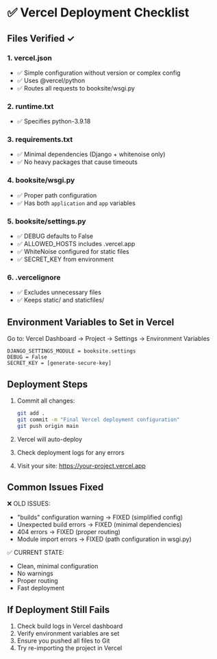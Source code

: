 # ✅ Vercel Deployment Checklist

## Files Verified ✓

### 1. vercel.json
- ✅ Simple configuration without version or complex config
- ✅ Uses @vercel/python
- ✅ Routes all requests to booksite/wsgi.py

### 2. runtime.txt
- ✅ Specifies python-3.9.18

### 3. requirements.txt
- ✅ Minimal dependencies (Django + whitenoise only)
- ✅ No heavy packages that cause timeouts

### 4. booksite/wsgi.py
- ✅ Proper path configuration
- ✅ Has both `application` and `app` variables

### 5. booksite/settings.py
- ✅ DEBUG defaults to False
- ✅ ALLOWED_HOSTS includes .vercel.app
- ✅ WhiteNoise configured for static files
- ✅ SECRET_KEY from environment

### 6. .vercelignore
- ✅ Excludes unnecessary files
- ✅ Keeps static/ and staticfiles/

## Environment Variables to Set in Vercel

Go to: Vercel Dashboard → Project → Settings → Environment Variables

```
DJANGO_SETTINGS_MODULE = booksite.settings
DEBUG = False
SECRET_KEY = [generate-secure-key]
```

## Deployment Steps

1. Commit all changes:
   ```bash
   git add .
   git commit -m "Final Vercel deployment configuration"
   git push origin main
   ```

2. Vercel will auto-deploy

3. Check deployment logs for any errors

4. Visit your site: https://your-project.vercel.app

## Common Issues Fixed

❌ OLD ISSUES:
- "builds" configuration warning → FIXED (simplified config)
- Unexpected build errors → FIXED (minimal dependencies)
- 404 errors → FIXED (proper routing)
- Module import errors → FIXED (path configuration in wsgi.py)

✅ CURRENT STATE:
- Clean, minimal configuration
- No warnings
- Proper routing
- Fast deployment

## If Deployment Still Fails

1. Check build logs in Vercel dashboard
2. Verify environment variables are set
3. Ensure you pushed all files to Git
4. Try re-importing the project in Vercel



